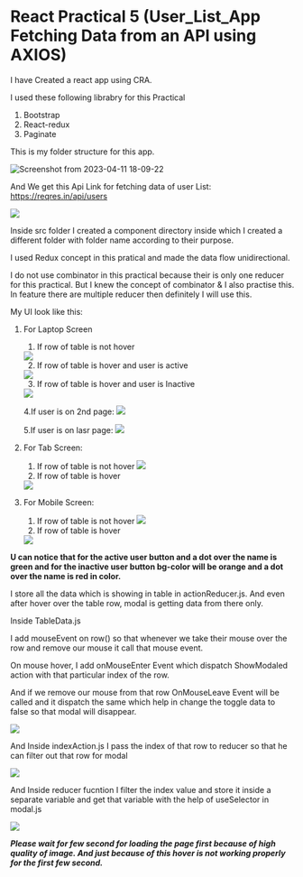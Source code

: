 # React Practical 5 (User_List_App Fetching Data from an API using AXIOS)

I have Created a react app using CRA.

I used these following librabry for this Practical
  1. Bootstrap
  2. React-redux
  3. Paginate

This is my folder structure for this app.

![Screenshot from 2023-04-11 18-09-22](https://user-images.githubusercontent.com/122250114/231164892-755c4e32-e975-47d1-a088-44dfcb5bdb89.png)

And We get this Api Link for fetching data of user List: https://reqres.in/api/users

 <img src="https://github.com/MdKAMRAN7255/Screenshot/blob/a870b83fc62a8186aca3f383af2bb764ea29ab07/Pracatical5S/Api.png" />

Inside src folder I created a component directory inside which I created a different folder with folder name according to their purpose.

I used Redux concept in this pratical and made the data flow unidirectional.

I do not use combinator in this practical because their is only one reducer for this practical. But I knew the concept of combinator & I also practise this. In feature there are multiple reducer then definitely I will use this.

My UI look like this:

1. For Laptop Screen 
    1. If row of table is not hover
     <img src="https://github.com/MdKAMRAN7255/Screenshot/blob/a870b83fc62a8186aca3f383af2bb764ea29ab07/Pracatical5S/fullscreen.png" />
     
    2. If row of table is hover and user is active
      <img src="https://github.com/MdKAMRAN7255/Screenshot/blob/a870b83fc62a8186aca3f383af2bb764ea29ab07/Pracatical5S/fullScreenActiveUser.png" />
      
    3. If row of table is hover and user is Inactive
      <img src="https://github.com/MdKAMRAN7255/Screenshot/blob/a870b83fc62a8186aca3f383af2bb764ea29ab07/Pracatical5S/fullScreenInactive.png" />
    
    4.If user is on 2nd page:
          <img src="https://github.com/MdKAMRAN7255/Screenshot/blob/a870b83fc62a8186aca3f383af2bb764ea29ab07/Pracatical5S/fullScreenPage2.png" />
      
    5.If user is on lasr page:
          <img src="https://github.com/MdKAMRAN7255/Screenshot/blob/a870b83fc62a8186aca3f383af2bb764ea29ab07/Pracatical5S/fullScreenPage3.png" />
          
          
2. For Tab Screen: 
   1. If row of table is not hover
      <img src="https://github.com/MdKAMRAN7255/Screenshot/blob/a870b83fc62a8186aca3f383af2bb764ea29ab07/Pracatical5S/Tab.png" />
    2. If row of table is hover
      <img src="https://github.com/MdKAMRAN7255/Screenshot/blob/5195a412e4138f97758630ef5459647dace7e758/Pracatical4S/tabletWithHover.png" />

3. For Mobile Screen: 
   1. If row of table is not hover
      <img src="https://github.com/MdKAMRAN7255/Screenshot/blob/a870b83fc62a8186aca3f383af2bb764ea29ab07/Pracatical5S/Phone.png" />
    2. If row of table is hover
      <img src="https://github.com/MdKAMRAN7255/Screenshot/blob/a870b83fc62a8186aca3f383af2bb764ea29ab07/Pracatical5S/PhoneHover.png" />
      
 **U can notice that for the active user button and a dot over the name is green and for the inactive user button bg-color will be orange and a dot over the name is red in color.**
 
I store all the data which is showing in table in actionReducer.js. And even after hover over the table row, modal is getting data from there only.

Inside TableData.js 

I add mouseEvent on row(<tr>) so that whenever we take their mouse over the row and remove our mouse it call that mouse event.

On mouse hover, I add onMouseEnter Event which dispatch ShowModaled action with that particular index of the row.

And if we remove our mouse from that row OnMouseLeave Event will be called and it dispatch the same which help in change the toggle data to false so that modal will disappear.

  <img src="https://github.com/MdKAMRAN7255/Screenshot/blob/90eb02d46f99ecb147d1724832866cf2a3d35a7a/Pracatical4S/dispatch.png" />
  
 And Inside indexAction.js I pass the index of that row to reducer so that he can filter out that row for modal
 
  <img src="https://github.com/MdKAMRAN7255/Screenshot/blob/90eb02d46f99ecb147d1724832866cf2a3d35a7a/Pracatical4S/action%20creator.png" />
  
And Inside reducer fucntion I filter the index value and store it inside a separate variable and get that variable with the help of useSelector in modal.js
  
  <img src="https://github.com/MdKAMRAN7255/Screenshot/blob/90eb02d46f99ecb147d1724832866cf2a3d35a7a/Pracatical4S/reducer.png" />
  
  
***Please wait for few second for loading the page first because of high quality of image. And just because of this hover is not working properly for the first few second.***
